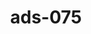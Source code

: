 ---
categories:
- ads_category-3
- ads_category-8
tags:
- ads_tag-17
- ads_tag-20
- ads_tag-8
- ads_tag-16
title: ads-075
---